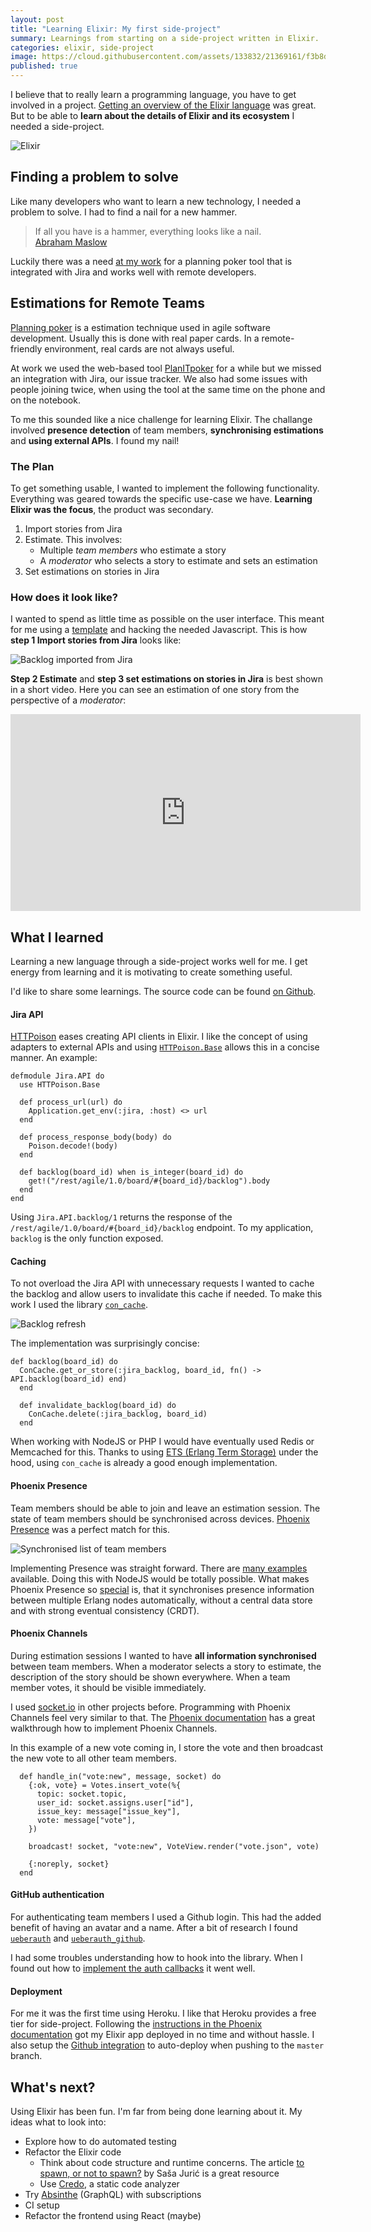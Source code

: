 ```yaml
---
layout: post
title: "Learning Elixir: My first side-project"
summary: Learnings from starting on a side-project written in Elixir.
categories: elixir, side-project
image: https://cloud.githubusercontent.com/assets/133832/21369161/f3b8dae6-c705-11e6-8f9e-2195ebb85a95.png
published: true
---
```


I believe that to really learn a programming language, you have to get involved in a project. [Getting an overview of the Elixir language](/post/why-elixir-has-great-potential) was great. But to be able to **learn about the details of Elixir and its ecosystem** I needed a side-project.

![Elixir](https://cloud.githubusercontent.com/assets/133832/21369161/f3b8dae6-c705-11e6-8f9e-2195ebb85a95.png)


## Finding a problem to solve
Like many developers who want to learn a new technology, I needed a problem to solve. I had to find a nail for a new hammer. 

> If all you have is a hammer, everything looks like a nail.  
> [Abraham Maslow](https://en.wikipedia.org/wiki/Abraham_Maslow)

Luckily there was a need [at my work](https://www.ticketswap.com) for a planning poker tool that is integrated with Jira and works well with remote developers. 

## Estimations for Remote Teams
[Planning poker](https://en.wikipedia.org/wiki/Planning_poker) is a estimation technique used in agile software development. Usually this is done with real paper cards. In a remote-friendly environment, real cards are not always useful. 

At work we used the web-based tool [PlanITpoker](http://www.planitpoker.com) for a while but we missed an integration with Jira, our issue tracker.  We also had some issues with people joining twice, when using the tool at the same time on the phone and on the notebook. 

To me this sounded like a nice challenge for learning Elixir. The challange involved **presence detection** of team members, **synchronising estimations** and **using external APIs**. I found my nail!

### The Plan
To get something usable, I wanted to implement the following functionality. Everything was geared towards the specific use-case we have. **Learning Elixir was the focus**, the product was secondary. 

1. Import stories from Jira  
2. Estimate. This involves:
	- Multiple *team members* who estimate a story
	- A *moderator* who selects a story to estimate and sets an estimation 
3. Set estimations on stories in Jira

### How does it look like?
I wanted to spend as little time as possible on the user interface. This meant for me using a [template](https://www.creative-tim.com/product/paper-kit) and hacking the needed Javascript. This is how **step 1 Import stories from Jira** looks like:

![Backlog imported from Jira](https://user-images.githubusercontent.com/133832/27861877-f3be3b7c-6182-11e7-8eba-3d1cfa4a260a.png)

**Step 2  Estimate** and **step 3 set estimations on stories in Jira** is best shown in a short video. Here you can see an estimation of one story from the perspective of a *moderator*:

<iframe width="560" height="315" src="https://www.youtube.com/embed/uEaGnlmUaWE" frameborder="0" allowfullscreen></iframe>

## What I learned 
Learning a new language through a side-project works well for me. I get energy from learning and it is motivating to create something useful. 

I'd like to share some learnings. The source code can be found [on Github](https://github.com/adri/estimator). 

#### Jira API
[HTTPoison](https://github.com/edgurgel/httpoison) eases creating API clients in Elixir. I like the concept of using adapters to external APIs and using [`HTTPoison.Base`](https://github.com/edgurgel/httpoison#wrapping-httpoisonbase) allows this in a concise manner. An example:

    defmodule Jira.API do
      use HTTPoison.Base
     
      def process_url(url) do
        Application.get_env(:jira, :host) <> url
      end
      
      def process_response_body(body) do
        Poison.decode!(body)
      end
      
      def backlog(board_id) when is_integer(board_id) do
        get!("/rest/agile/1.0/board/#{board_id}/backlog").body
      end
    end

Using `Jira.API.backlog/1` returns the response of the `/rest/agile/1.0/board/#{board_id}/backlog` endpoint. To my application, `backlog` is the only function exposed. 
  
#### Caching
To not overload the Jira API with unnecessary requests I wanted to cache the backlog and allow users to invalidate this cache if needed. To make this work I used the library [`con_cache`](https://github.com/sasa1977/con_cache). 

![Backlog refresh](https://user-images.githubusercontent.com/133832/27863220-6082cc22-6189-11e7-8529-33e922b51cae.png)

The implementation was surprisingly concise:


    def backlog(board_id) do
      ConCache.get_or_store(:jira_backlog, board_id, fn() -> API.backlog(board_id) end)
      end
    
      def invalidate_backlog(board_id) do
        ConCache.delete(:jira_backlog, board_id)
      end


When working with NodeJS or PHP I would have eventually used Redis or Memcached for this. Thanks to using [ETS (Erlang Term Storage)](http://erlang.org/doc/man/ets.html) under the hood, using `con_cache` is already a good enough implementation.

#### Phoenix Presence
Team members should be able to join and leave an estimation session. The state of team members should be synchronised across devices. [Phoenix Presence](https://hexdocs.pm/phoenix/Phoenix.Presence.html) was a perfect match for this.

![Synchronised list of team members](https://user-images.githubusercontent.com/133832/27863278-af26d3b4-6189-11e7-8bd1-76a47ae88763.png)

Implementing Presence was straight forward. There are [many examples](https://www.google.com/search?q=phoenix+presence+example) available. Doing this with NodeJS would be totally possible. What makes Phoenix Presence so [special](https://dockyard.com/blog/2016/03/25/what-makes-phoenix-presence-special-sneak-peek) is, that it synchronises presence information between multiple Erlang nodes automatically, without a central data store and with strong eventual consistency (CRDT). 

#### Phoenix Channels
During estimation sessions I wanted to have **all information synchronised** between team members. When a moderator selects a story to estimate, the description of the story should be shown everywhere. When a team member votes, it should be visible immediately.

I used [socket.io](https://socket.io) in other projects before. Programming with Phoenix Channels feel very similar to that. The [Phoenix documentation](http://www.phoenixframework.org/docs/channels) has a great walkthrough how to implement Phoenix Channels.

In this example of a new vote coming in, I store the vote and then broadcast the new vote to all other team members.

```  
  def handle_in("vote:new", message, socket) do
    {:ok, vote} = Votes.insert_vote(%{
      topic: socket.topic,
      user_id: socket.assigns.user["id"],
      issue_key: message["issue_key"],
      vote: message["vote"],
    })

    broadcast! socket, "vote:new", VoteView.render("vote.json", vote)

    {:noreply, socket}
  end
```


#### GitHub authentication
For authenticating team members I used a Github login. This had the added benefit of having an avatar and a name. After a bit of research I found [`ueberauth`](https://github.com/ueberauth/ueberauth) and [`ueberauth_github`](https://github.com/ueberauth/ueberauth_github). 

I had some troubles understanding how to hook into the library. When I found out how to [implement the auth callbacks](https://github.com/adri/estimator/blob/1d1eb74ce464a359b089f095f09bf49f41b426ea/lib/estimator/web/controllers/auth_controller.ex#L20) it went well. 

#### Deployment
For me it was the first time using Heroku. I like that Heroku provides a free tier for side-project. Following the [instructions in the Phoenix documentation](http://www.phoenixframework.org/docs/heroku) got my Elixir app deployed in no time and without hassle. I also setup the [Github integration](https://devcenter.heroku.com/articles/github-integration) to auto-deploy when pushing to the `master` branch.

## What's next?
Using Elixir has been fun. I'm far from being done learning about it. My ideas what to look into:

* Explore how to do automated testing
* Refactor the Elixir code 
	* Think about code structure and runtime concerns. The article [to spawn, or not to spawn?](http://theerlangelist.com/article/spawn_or_not) by Saša Jurić is a great resource 
	* Use [Credo](https://github.com/rrrene/credo), a static code analyzer
* Try [Absinthe](http://absinthe-graphql.org) (GraphQL) with subscriptions
* CI setup 
* Refactor the frontend using React (maybe)

